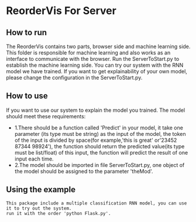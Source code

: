 # ReorderVis For Server




## How to run

The ReorderVis contains two parts, browser side and machine learning side. This folder is responsible for machine learning and also works as an interface to communicate with the browser. Run the ServerToStart.py to establish the machine learning side. You can try our system with the RNN model we have trained. If you want to get explainability of your own model, please change the configuration in the ServerToStart.py.



## How to use

If you want to use our system to explain the model you trained. The model should meet these requirements:  
- 1.There should be a function called 'Predict' in your model, it take one parameter (its type must be string) as the input of the model, the token of the input is divided by space(for example,'this is great' or'23452 87344 98924'), the function should return the predicted value(its type must be list/float) of this input, the function will predict the result of one input each time.  
- 2.The model should be imported in file ServerToStart.py, one object of the model should be assigned to the parameter 'theMod'.  
    

## Using the example

```shell
This package include a multiple classification RNN model, you can use it to try out the system.
run it with the order 'python Flask.py'.
```

